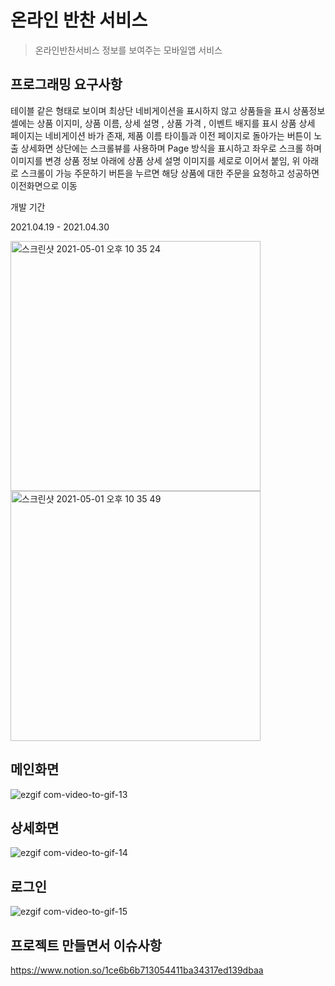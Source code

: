 # 온라인 반찬 서비스

> 온라인반찬서비스 정보를 보여주는 모바일앱 서비스 

## 프로그래밍 요구사항

테이블 같은 형태로 보이며 최상단 네비게이션을 표시하지 않고 상품들을 표시
상품정보 셀에는 상품 이지미, 상품 이름, 상세 설명 , 상품 가격 , 이벤트 배지를 표시
상품 상세 페이지는 네비게이션 바가 존재, 제품 이름 타이틀과 이전 페이지로 돌아가는 버튼이 노출
상세화면 상단에는 스크롤뷰를 사용하며 Page 방식을 표시하고 좌우로 스크롤 하며 이미지를 변경
상품 정보 아래에 상품 상세 설명 이미지를 세로로 이어서 붙임, 위 아래로 스크롤이 가능
주문하기 버튼을 누르면 해당 상품에 대한 주문을 요청하고 성공하면 이전화면으로 이동

개발 기간 

2021.04.19 - 2021.04.30

<img width="400" alt="스크린샷 2021-05-01 오후 10 35 24" src="https://user-images.githubusercontent.com/33626693/116784144-9df48f00-aacd-11eb-9869-ad74746e876f.png"> 

<img width="400" alt="스크린샷 2021-05-01 오후 10 35 49" src="https://user-images.githubusercontent.com/33626693/116784142-9af99e80-aacd-11eb-87b8-95f6e3920b69.png"> 

## 메인화면

![ezgif com-video-to-gif-13](https://user-images.githubusercontent.com/33626693/116782017-aa72ea80-aac1-11eb-902f-9a952216b5b4.gif)

## 상세화면

![ezgif com-video-to-gif-14](https://user-images.githubusercontent.com/33626693/116782099-371da880-aac2-11eb-9e51-1ca0b021acd2.gif)

## 로그인

![ezgif com-video-to-gif-15](https://user-images.githubusercontent.com/33626693/116783361-4e13c900-aac9-11eb-9cc6-9b0ffd0848db.gif)

## 프로젝트 만들면서 이슈사항

https://www.notion.so/1ce6b6b713054411ba34317ed139dbaa

